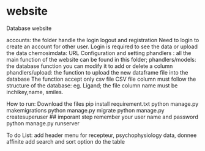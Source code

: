 # website
Database website 



accounts: the folder handle the login logout and registration
 Need to login to create an account for other user.
 Login is required to see the data or upload the data
chemosimdata: URL Configuration and setting
phandlers : all the main function of the website can be found in this folder; 
phandlers/models: the database function  you can modify it to add or delete a column
phandlers/upload: the function to upload the new dataframe file into the database
 The function accept only csv file
 CSV file column must follow the structure of the database: 
 eg. Ligand; the file column name must be  inchikey,name, smiles.


How to run:
Download the files
pip install requirement.txt
python manage.py makemigrations
python manage.py migrate
python manage.py createsuperuser ## imporant step remember your user name and password
python manage.py runserver 



To do List:
add header menu for recepteur, psychophysiology data, donnee affinite
add search and sort option do the table
